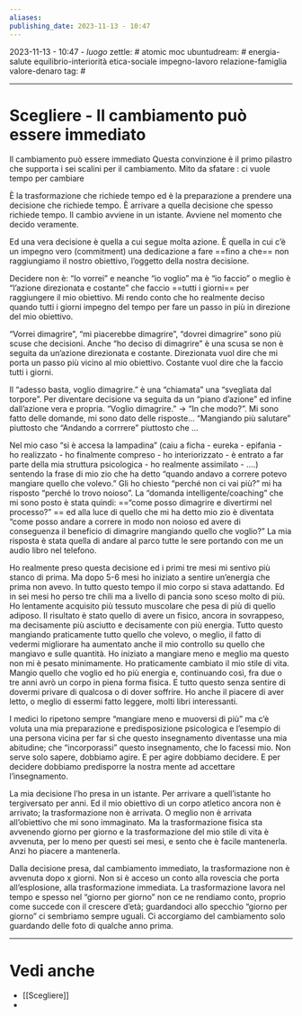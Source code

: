 ```yaml
---
aliases: 
publishing_date: 2023-11-13 - 10:47
---
```

2023-11-13 - 10:47 - *luogo*
zettle: # atomic moc
ubuntudream: # energia-salute equilibrio-interiorità etica-sociale impegno-lavoro relazione-famiglia valore-denaro 
tag: #

---
# Scegliere - Il cambiamento può essere immediato
Il cambiamento può essere immediato
Questa convinzione è il primo pilastro che supporta i sei scalini per il cambiamento.
Mito da sfatare : ci vuole tempo per cambiare

È la trasformazione che richiede tempo ed è la preparazione a prendere una decisione che richiede tempo. È arrivare a quella decisione che spesso richiede tempo. Il cambio avviene in un istante. Avviene nel momento che decido veramente. 

Ed una vera decisione è quella a cui segue molta azione. È quella in cui c’è un impegno vero (commitment) una dedicazione a fare ==fino a che== non raggiungiamo il nostro obiettivo, l’oggetto della nostra decisione.

Decidere non è: “Io vorrei” e neanche “io voglio” ma è “io faccio” o meglio è “l’azione direzionata e costante” che faccio ==tutti i giorni== per raggiungere il mio obiettivo. Mi rendo conto che ho realmente deciso quando tutti i giorni impegno del tempo per fare un passo in più in direzione del mio obiettivo.

“Vorrei dimagrire”, “mi piacerebbe dimagrire”, “dovrei dimagrire” sono più scuse che decisioni. Anche “ho deciso di dimagrire” è una scusa se non è seguita da un’azione direzionata e costante. Direzionata vuol dire che mi porta un passo più vicino al mio obiettivo. Costante vuol dire che la faccio tutti i giorni.

Il “adesso basta, voglio dimagrire.” è una “chiamata” una “svegliata dal torpore”. Per diventare decisione va seguita da un “piano d’azione” ed infine dall’azione vera e propria.
“Voglio dimagrire.” 
-> “In che modo?”. Mi sono fatto delle domande, mi sono dato delle risposte… “Mangiando più salutare” piuttosto che “Andando a corrrere” piuttosto che …

Nel mio caso “si è accesa la lampadina” (caiu a ficha - eureka - epifania - ho realizzato - ho finalmente compreso - ho interiorizzato - è entrato a far parte della mia struttura psicologica - ho realmente assimilato - ….)  sentendo la frase di mio zio che ha detto “quando andavo a correre potevo mangiare quello che volevo.”
Gli ho chiesto “perché non ci vai più?” mi ha risposto “perché lo trovo noioso”.
La “domanda intelligente/coaching” che mi sono posto è stata quindi: 
==“come posso dimagrire e divertirmi nel processo?” ==
ed alla luce di quello che mi ha detto mio zio è diventata “come posso andare a correre in modo non noioso ed avere di conseguenza il beneficio di dimagrire mangiando quello che voglio?”
La mia risposta è stata quella di andare al parco tutte le sere portando con me un audio libro nel telefono. 

Ho realmente preso questa decisione ed i primi tre mesi mi sentivo più stanco di prima. Ma dopo 5-6 mesi ho iniziato a sentire un’energia che prima non avevo. In tutto questo tempo il mio corpo si stava adattando. Ed in sei mesi ho perso tre chili ma a livello di pancia sono sceso molto di più. Ho lentamente acquisito più tessuto muscolare che pesa di più di quello adiposo. Il risultato è stato quello di avere un fisico, ancora in sovrappeso, ma decisamente più asciutto e decisamente con più energia. Tutto questo mangiando praticamente tutto quello che volevo, o meglio, il fatto di vedermi migliorare ha aumentato anche il mio controllo su quello che mangiavo e sulle quantità. Ho iniziato a mangiare meno e meglio ma questo non mi è pesato minimamente. Ho praticamente cambiato il mio stile di vita. Mangio quello che voglio ed ho più energia e, continuando così, fra due o tre anni avrò un corpo in piena forma fisica. E tutto questo senza sentire di dovermi privare di qualcosa o di dover soffrire. Ho anche il piacere di aver letto, o meglio di essermi fatto leggere, molti libri interessanti.

I medici lo ripetono sempre “mangiare meno e muoversi di più” ma c’è voluta una mia preparazione e predisposizione psicologica e l’esempio di una persona vicina per far sì che questo insegnamento diventasse una mia abitudine; che “incorporassi” questo insegnamento, che lo facessi mio. Non serve solo sapere, dobbiamo agire. E per agire dobbiamo decidere. E per decidere dobbiamo predisporre la nostra mente ad accettare l’insegnamento.

La mia decisione l’ho presa in un istante. Per arrivare a quell’istante ho tergiversato per anni. Ed il mio obiettivo di un corpo atletico ancora non è arrivato; la trasformazione non è arrivata. O meglio non è arrivata all’obiettivo che mi sono immaginato. Ma la trasformazione fisica sta avvenendo giorno per giorno e la trasformazione del mio stile di vita è avvenuta, per lo meno per questi sei mesi, e sento che è facile mantenerla. Anzi ho piacere a mantenerla.

Dalla decisione presa, dal cambiamento immediato, la trasformazione non è avvenuta dopo x giorni. Non si è acceso un conto alla rovescia che porta all’esplosione, alla trasformazione immediata. La trasformazione lavora nel tempo e spesso nel “giorno per giorno” non ce ne rendiamo conto, proprio come succede con il crescere d’età; guardandoci allo specchio “giorno per giorno” ci sembriamo sempre uguali. Ci accorgiamo del cambiamento solo guardando delle foto di qualche anno prima.



---
# Vedi anche
- [[Scegliere]]
- 